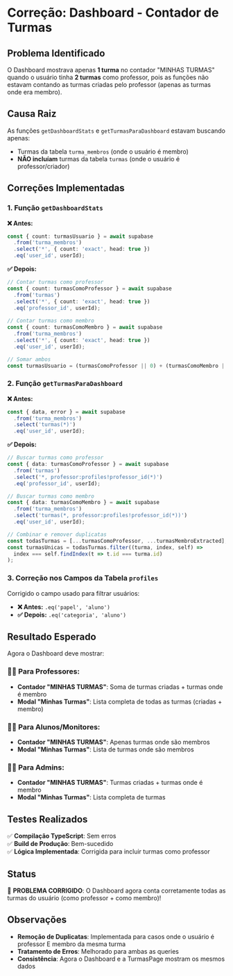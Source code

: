 # Correção: Dashboard - Contador de Turmas

## Problema Identificado

O Dashboard mostrava apenas **1 turma** no contador "MINHAS TURMAS" quando o usuário tinha **2 turmas** como professor, pois as funções não estavam contando as turmas criadas pelo professor (apenas as turmas onde era membro).

## Causa Raiz

As funções `getDashboardStats` e `getTurmasParaDashboard` estavam buscando apenas:
- Turmas da tabela `turma_membros` (onde o usuário é membro)
- **NÃO incluíam** turmas da tabela `turmas` (onde o usuário é professor/criador)

## Correções Implementadas

### 1. **Função `getDashboardStats`**

**❌ Antes:**
```typescript
const { count: turmasUsuario } = await supabase
  .from('turma_membros')
  .select('*', { count: 'exact', head: true })
  .eq('user_id', userId);
```

**✅ Depois:**
```typescript
// Contar turmas como professor
const { count: turmasComoProfessor } = await supabase
  .from('turmas')
  .select('*', { count: 'exact', head: true })
  .eq('professor_id', userId);
  
// Contar turmas como membro
const { count: turmasComoMembro } = await supabase
  .from('turma_membros')
  .select('*', { count: 'exact', head: true })
  .eq('user_id', userId);

// Somar ambos
const turmasUsuario = (turmasComoProfessor || 0) + (turmasComoMembro || 0);
```

### 2. **Função `getTurmasParaDashboard`**

**❌ Antes:**
```typescript
const { data, error } = await supabase
  .from('turma_membros')
  .select('turmas(*)')
  .eq('user_id', userId);
```

**✅ Depois:**
```typescript
// Buscar turmas como professor
const { data: turmasComoProfessor } = await supabase
  .from('turmas')
  .select('*, professor:profiles!professor_id(*)')
  .eq('professor_id', userId);

// Buscar turmas como membro
const { data: turmasComoMembro } = await supabase
  .from('turma_membros')
  .select('turmas(*, professor:profiles!professor_id(*))')
  .eq('user_id', userId);

// Combinar e remover duplicatas
const todasTurmas = [...turmasComoProfessor, ...turmasMembroExtracted];
const turmasUnicas = todasTurmas.filter((turma, index, self) => 
  index === self.findIndex(t => t.id === turma.id)
);
```

### 3. **Correção nos Campos da Tabela `profiles`**

Corrigido o campo usado para filtrar usuários:
- **❌ Antes:** `.eq('papel', 'aluno')`
- **✅ Depois:** `.eq('categoria', 'aluno')`

## Resultado Esperado

Agora o Dashboard deve mostrar:

### 👨‍🏫 **Para Professores:**
- **Contador "MINHAS TURMAS"**: Soma de turmas criadas + turmas onde é membro
- **Modal "Minhas Turmas"**: Lista completa de todas as turmas (criadas + membro)

### 👨‍🎓 **Para Alunos/Monitores:**
- **Contador "MINHAS TURMAS"**: Apenas turmas onde são membros
- **Modal "Minhas Turmas"**: Lista de turmas onde são membros

### 👨‍💻 **Para Admins:**
- **Contador "MINHAS TURMAS"**: Turmas criadas + turmas onde é membro
- **Modal "Minhas Turmas"**: Lista completa de turmas

## Testes Realizados

✅ **Compilação TypeScript**: Sem erros  
✅ **Build de Produção**: Bem-sucedido  
✅ **Lógica Implementada**: Corrigida para incluir turmas como professor

## Status

🎉 **PROBLEMA CORRIGIDO**: O Dashboard agora conta corretamente todas as turmas do usuário (como professor + como membro)!

## Observações

- **Remoção de Duplicatas**: Implementada para casos onde o usuário é professor E membro da mesma turma
- **Tratamento de Erros**: Melhorado para ambas as queries
- **Consistência**: Agora o Dashboard e a TurmasPage mostram os mesmos dados
